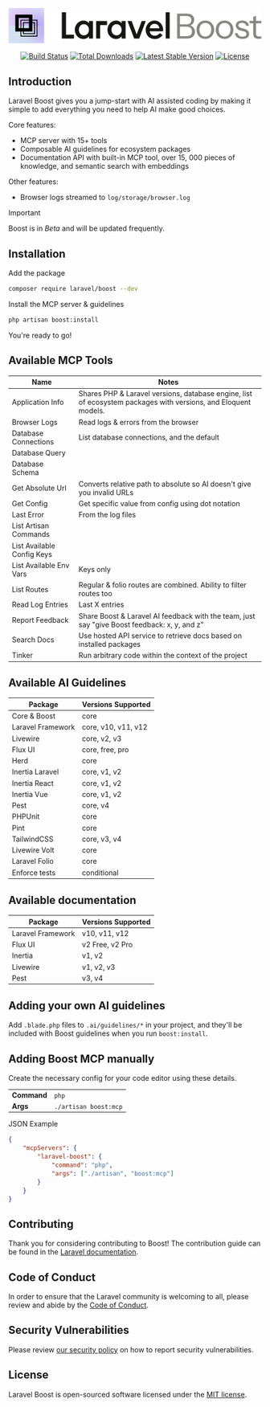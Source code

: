 <p align="center"><img src="/art/boost.svg" alt="Logo Laravel Boost"></p>

<p align="center">
<a href="https://github.com/laravel/boost/actions"><img src="https://github.com/laravel/boost/workflows/tests/badge.svg" alt="Build Status"></a>
<a href="https://packagist.org/packages/laravel/boost"><img src="https://img.shields.io/packagist/dt/boost" alt="Total Downloads"></a>
<a href="https://packagist.org/packages/laravel/boost"><img src="https://img.shields.io/packagist/v/boost" alt="Latest Stable Version"></a>
<a href="https://packagist.org/packages/laravel/boost"><img src="https://img.shields.io/packagist/l/boost" alt="License"></a>
</p>

## Introduction
Laravel Boost gives you a jump-start with AI assisted coding by making it simple to add everything you need to help AI make good choices.

Core features:
- MCP server with 15+ tools
- Composable AI guidelines for ecosystem packages
- Documentation API with built-in MCP tool, over 15, 000 pieces of knowledge, and semantic search with embeddings

Other features:
- Browser logs streamed to `log/storage/browser.log`

> [!IMPORTANT]
> Boost is in _Beta_ and will be updated frequently. 

## Installation

Add the package
```bash
composer require laravel/boost --dev
```

Install the MCP server & guidelines
```bash
php artisan boost:install
```

You're ready to go!

## Available MCP Tools

| Name                       | Notes                                                                                                          |
| -------------------------- |----------------------------------------------------------------------------------------------------------------|
| Application Info           | Shares PHP & Laravel versions, database engine, list of ecosystem packages with versions, and Eloquent models. |
| Browser Logs               | Read logs & errors from the browser                                                                            |
| Database Connections       | List database connections, and the default                                                                     |
| Database Query             |                                                                                                                |
| Database Schema            |                                                                                                                |
| Get Absolute Url           | Converts relative path to absolute so AI doesn't give you invalid URLs                                         |
| Get Config                 | Get specific value from config using dot notation                                                              |
| Last Error                 | From the log files                                                                                             |
| List Artisan Commands      |                                                                                                                |
| List Available Config Keys |                                                                                                                |
| List Available Env Vars    | Keys only                                                                                                      |
| List Routes                | Regular & folio routes are combined. Ability to filter routes too                                              |
| Read Log Entries           | Last X entries                                                                                                 |
| Report Feedback            | Share Boost & Laravel AI feedback with the team, just say "give Boost feedback: x, y, and z"                    |
| Search Docs                | Use hosted API service to retrieve docs based on installed packages                                            |
| Tinker                     | Run arbitrary code within the context of the project                                                           |

## Available AI Guidelines

| Package | Versions Supported |
|---------|-------------------|
| Core & Boost | core |
| Laravel Framework | core, v10, v11, v12 |
| Livewire | core, v2, v3 |
| Flux UI | core, free, pro |
| Herd | core |
| Inertia Laravel | core, v1, v2 |
| Inertia React | core, v1, v2 |
| Inertia Vue | core, v1, v2 |
| Pest | core, v4 |
| PHPUnit | core |
| Pint | core |
| TailwindCSS | core, v3, v4 |
| Livewire Volt | core |
| Laravel Folio | core |
| Enforce tests | conditional |


## Available documentation

| Package | Versions Supported |
|---------|-------------------|
| Laravel Framework | v10, v11, v12 |
| Flux UI | v2 Free, v2 Pro |
| Inertia | v1, v2 |
| Livewire | v1, v2, v3 |
| Pest | v3, v4 |


## Adding your own AI guidelines

Add `.blade.php` files to `.ai/guidelines/*` in your project, and they'll be included with Boost guidelines when you run `boost:install`.

## Adding Boost MCP manually
Create the necessary config for your code editor using these details.

<table>
<tr><td><strong>Command</strong></td><td><code>php</code></td></tr>
<tr><td><strong>Args</strong></td><td><code>./artisan boost:mcp</code></td></tr>
</table>

JSON Example
```json
{
    "mcpServers": {
        "laravel-boost": {
            "command": "php",
            "args": ["./artisan", "boost:mcp"]
        }
    }
}
```

## Contributing

Thank you for considering contributing to Boost! The contribution guide can be found in the [Laravel documentation](https://laravel.com/docs/contributions).

## Code of Conduct

In order to ensure that the Laravel community is welcoming to all, please review and abide by the [Code of Conduct](https://laravel.com/docs/contributions#code-of-conduct).

## Security Vulnerabilities

Please review [our security policy](https://github.com/laravel/boost/security/policy) on how to report security vulnerabilities.

## License

Laravel Boost is open-sourced software licensed under the [MIT license](LICENSE.md).
